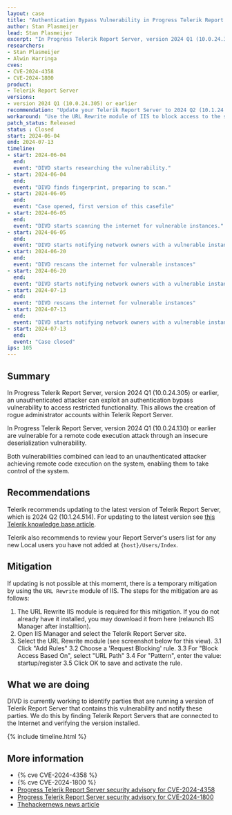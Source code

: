 ```yaml
---
layout: case
title: "Authentication Bypass Vulnerability in Progress Telerik Report Server"
author: Stan Plasmeijer
lead: Stan Plasmeijer
excerpt: "In Progress Telerik Report Server, version 2024 Q1 (10.0.24.305) or earlier on IIS, an unauthenticated attacker can exploit an authentication bypass vulnerability to access restricted functionality. Report Servers with a version 2024 Q1 (10.0.24.130) or earlier are vulnerable for an insecure deserialization attack to achieve full unauthenticated Remote Code Execution (RCE)."
researchers:
- Stan Plasmeijer
- Alwin Warringa
cves:
- CVE-2024-4358
- CVE-2024-1800
product:
- Telerik Report Server
versions: 
- version 2024 Q1 (10.0.24.305) or earlier
recommendation: "Update your Telerik Report Server to 2024 Q2 (10.1.24.514)"
workaround: "Use the URL Rewrite module of IIS to block access to the startup/register functionality."
patch_status: Released
status : Closed
start: 2024-06-04
end: 2024-07-13
timeline:
- start: 2024-06-04
  end:
  event: "DIVD starts researching the vulnerability."
- start: 2024-06-04
  end:
  event: "DIVD finds fingerprint, preparing to scan."
- start: 2024-06-05
  end:
  event: "Case opened, first version of this casefile"
- start: 2024-06-05
  end:
  event: "DIVD starts scanning the internet for vulnerable instances."
- start: 2024-06-05
  end:
  event: "DIVD starts notifying network owners with a vulnerable instance in their network."
- start: 2024-06-20
  end:
  event: "DIVD rescans the internet for vulnerable instances"
- start: 2024-06-20
  end:
  event: "DIVD starts notifying network owners with a vulnerable instance for the second time"
- start: 2024-07-13
  end:
  event: "DIVD rescans the internet for vulnerable instances"
- start: 2024-07-13
  end:
  event: "DIVD starts notifying network owners with a vulnerable instance for the third time"
- start: 2024-07-13
  end:
  event: "Case closed"
ips: 105
---
```


## Summary

In Progress Telerik Report Server, version 2024 Q1 (10.0.24.305) or earlier, an unauthenticated attacker can exploit an authentication bypass vulnerability to access restricted functionality. This allows the creation of rogue administrator accounts within Telerik Report Server.

In Progress Telerik Report Server, version 2024 Q1 (10.0.24.130) or earlier are vulnerable for a remote code execution attack through an insecure deserialization vulnerability.

Both vulnerabilities combined can lead to an unauthenticated attacker achieving remote code execution on the system, enabling them to take control of the system.


## Recommendations

Telerik recommends updating to the latest version of Telerik Report Server, which is 2024 Q2 (10.1.24.514). For updating to the latest version see [this Telerik knowledge base article](https://docs.telerik.com/report-server/implementer-guide/setup/upgrade).

Telerik also recommends to review your Report Server's users list for any new Local users you have not added at `{host}/Users/Index`.

## Mitigation

If updating is not possible at this momemt, there is a temporary mitigation by using the `URL Rewrite` module of IIS. The steps for the mitigation are as follows:

1. The URL Rewrite IIS module is required for this mitigation. If you do not already have it installed, you may download it from here (relaunch IIS Manager after installtion).
2. Open IIS Manager and select the Telerik Report Server site.
3. Select the URL Rewrite module (see screenshot below for this view).
  3.1 Click "Add Rules"
  3.2 Choose a 'Request Blocking' rule.
  3.3 For "Block Access Based On", select "URL Path"
  3.4 For "Pattern", enter the value: startup/register
  3.5 Click OK to save and activate the rule.

## What we are doing

DIVD is currently working to identify parties that are running a version of Telerik Report Server that contains this vulnerability and notify these parties. We do this by finding Telerik Report Servers that are connected to the Internet and verifying the version installed.

{% include timeline.html %}

## More information

* {% cve CVE-2024-4358 %}
* {% cve CVE-2024-1800 %}
* [Progress Telerik Report Server security advisory for CVE-2024-4358](https://docs.telerik.com/report-server/knowledge-base/registration-auth-bypass-cve-2024-4358)
* [Progress Telerik Report Server security advisory for CVE-2024-1800](https://docs.telerik.com/report-server/knowledge-base/deserialization-vulnerability-cve-2024-1800)
* [Thehackernews news article](https://thehackernews.com/2024/06/telerik-report-server-flaw-could-let.html)
